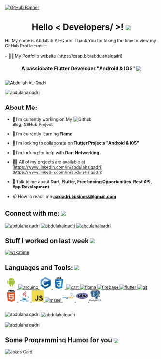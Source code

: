 [![GitHub Banner](https://user-images.githubusercontent.com/58959408/232639433-cb0aea21-66f0-4508-a771-85e2089c5a87.gif)](https://github.com/AbdullahALQadri)

<h1 align="center">Hello < Developers/ >! <img src = "https://raw.githubusercontent.com/MartinHeinz/MartinHeinz/master/wave.gif" width = 50px></h1>

<div size='20px'> Hi! My name is Abdullah AL-Qadri. Thank You for taking the time to view my GitHub Profile :smile: </div>
<br>
- 👨‍💻 My Portfolio website (https://zaap.bio/abdulahalqadri)
<h3 align="center">A passionate Flutter Developer "Android & IOS" <img  align="center" src = "https://media0.giphy.com/media/KDDpcKigbfFpnejZs6/giphy.gif?cid=ecf05e47oy6f4zjs8g1qoiystc56cu7r9tb8a1fe76e05oty&rid=giphy.gif" width=130px> </h3>


<h2></h2>

<p align="left"> <img src="https://komarev.com/ghpvc/?username=AbdullahALQadri&label=Profile%20views&color=0e75b6&style=flat" alt="Abdullah AL-Qadri" /> </p>

<p align="left"> <a href="https://github.com/ryo-ma/github-profile-trophy"><img src="https://github-profile-trophy.vercel.app/?username=AbdullahALQadri" alt="abdulahalqadri" /></a> </p>

<h2> About Me: </h2>

<img width="55%" align="right" alt="Github" src="https://raw.githubusercontent.com/onimur/.github/master/.resources/git-header.svg" />

- 🔭 I’m currently working on My Blog, GitHub Project

- 🌱 I’m currently learning **Flame**

- 👯 I’m looking to collaborate on **Flutter Projects "Android & IOS"**

- 🤝 I’m looking for help with **Dart Networking**

- 👨‍💻 All of my projects are available at [https://www.linkedin.com/in/abdulahalqadri](https://www.linkedin.com/in/abdulahalqadri)

- 💬 Talk to me about **Dart, Flutter, Freelancing Opportunities, Rest API, App Development** 

- 📫 How to reach me **aalqadri.business@gmail.com**

<h2> Connect with me: <img src='https://raw.githubusercontent.com/ShahriarShafin/ShahriarShafin/main/Assets/handshake.gif' width="100px"> </h2>
<p align="left">
<a href="https://x.com/abdulahalqadri" target="blank"><img align="center" src="https://raw.githubusercontent.com/rahuldkjain/github-profile-readme-generator/master/src/images/icons/Social/twitter.svg" alt="abdulahalqadri" height="30" width="40" /></a>
<a href="https://www.linkedin.com/in/abdulahalqadri" target="blank"><img align="center" src="https://raw.githubusercontent.com/rahuldkjain/github-profile-readme-generator/master/src/images/icons/Social/linked-in-alt.svg" alt="abdulahalqadri" height="30" width="40" /></a>
<a href="https://www.instagram.com/abdulahalqadri" target="blank"><img align="center" src="https://raw.githubusercontent.com/rahuldkjain/github-profile-readme-generator/master/src/images/icons/Social/instagram.svg" alt="abdulahalqadri" height="30" width="40" /></a>
</p>

<h2> Stuff I worked on last week  <img src = "https://media1.giphy.com/media/JZ40cnfnN11KycrvMF/giphy.gif?cid=ecf05e47a0n3gi1bfqntqmob8g9aid1oyj2wr3ds3mg700bl&rid=giphy.gif" width = 70px> </h2>
<a href="https://github.com/anuraghazra/github-readme-stats">
 <a href="https://wakatime.com/badge/user/0b8b98ca-253c-4247-9ada-461804d202d0/project/bf365a4e-06ad-4fde-bbec-ca6b2f230463"><img src="https://wakatime.com/badge/user/0b8b98ca-253c-4247-9ada-461804d202d0/project/bf365a4e-06ad-4fde-bbec-ca6b2f230463.svg" alt="wakatime"></a>
</a>
<br>

<h2> Languages and Tools: <img src = "https://media2.giphy.com/media/QssGEmpkyEOhBCb7e1/giphy.gif?cid=ecf05e47a0n3gi1bfqntqmob8g9aid1oyj2wr3ds3mg700bl&rid=giphy.gif" width = 32px> </h2>
<p align="left"> <a href="https://developer.android.com" target="_blank" rel="noreferrer"> <img src="https://raw.githubusercontent.com/devicons/devicon/master/icons/android/android-original-wordmark.svg" alt="android" width="40" height="40"/> </a> <a href="https://www.arduino.cc/" target="_blank" rel="noreferrer"> <img src="https://cdn.worldvectorlogo.com/logos/arduino-1.svg" alt="arduino" width="40" height="40"/> </a> <a href="https://www.cprogramming.com/" target="_blank" rel="noreferrer"> <img src="https://raw.githubusercontent.com/devicons/devicon/master/icons/c/c-original.svg" alt="c" width="40" height="40"/> </a> <a href="https://www.w3schools.com/css/" target="_blank" rel="noreferrer"> <img src="https://raw.githubusercontent.com/devicons/devicon/master/icons/css3/css3-original-wordmark.svg" alt="css3" width="40" height="40"/> </a> <a href="https://dart.dev" target="_blank" rel="noreferrer"> <img src="https://www.vectorlogo.zone/logos/dartlang/dartlang-icon.svg" alt="dart" width="40" height="40"/> </a> <a href="https://www.figma.com/" target="_blank" rel="noreferrer"> <img src="https://www.vectorlogo.zone/logos/figma/figma-icon.svg" alt="figma" width="40" height="40"/> </a> <a href="https://firebase.google.com/" target="_blank" rel="noreferrer"> <img src="https://www.vectorlogo.zone/logos/firebase/firebase-icon.svg" alt="firebase" width="40" height="40"/> </a> <a href="https://flutter.dev" target="_blank" rel="noreferrer"> <img src="https://www.vectorlogo.zone/logos/flutterio/flutterio-icon.svg" alt="flutter" width="40" height="40"/> </a> <a href="https://git-scm.com/" target="_blank" rel="noreferrer"> <img src="https://www.vectorlogo.zone/logos/git-scm/git-scm-icon.svg" alt="git" width="40" height="40"/> </a> <a href="https://www.w3.org/html/" target="_blank" rel="noreferrer"> <img src="https://raw.githubusercontent.com/devicons/devicon/master/icons/html5/html5-original-wordmark.svg" alt="html5" width="40" height="40"/> </a> <a href="https://www.java.com" target="_blank" rel="noreferrer"> <img src="https://raw.githubusercontent.com/devicons/devicon/master/icons/java/java-original.svg" alt="java" width="40" height="40"/> </a> <a href="https://developer.mozilla.org/en-US/docs/Web/JavaScript" target="_blank" rel="noreferrer"> <img src="https://raw.githubusercontent.com/devicons/devicon/master/icons/javascript/javascript-original.svg" alt="javascript" width="40" height="40"/> </a> <a href="https://www.microsoft.com/en-us/sql-server" target="_blank" rel="noreferrer"> <img src="https://www.svgrepo.com/show/303229/microsoft-sql-server-logo.svg" alt="mssql" width="40" height="40"/> </a> <a href="https://www.mysql.com/" target="_blank" rel="noreferrer"> <img src="https://raw.githubusercontent.com/devicons/devicon/master/icons/mysql/mysql-original-wordmark.svg" alt="mysql" width="40" height="40"/> </a> <a href="https://www.php.net" target="_blank" rel="noreferrer"> <img src="https://raw.githubusercontent.com/devicons/devicon/master/icons/php/php-original.svg" alt="php" width="40" height="40"/> </a> <a href="https://www.postgresql.org" target="_blank" rel="noreferrer"> <img src="https://raw.githubusercontent.com/devicons/devicon/master/icons/postgresql/postgresql-original-wordmark.svg" alt="postgresql" width="40" height="40"/> </a> </p>


<h2></h2>


<p><img align="left" src="https://github-readme-stats.vercel.app/api/top-langs?username=AbdullahALQadri&show_icons=true&locale=en&layout=compact" alt="abdulahalqadri" /></p>
<p>&nbsp;<img align="center" src="https://github-readme-stats.vercel.app/api?username=AbdullahALQadri&show_icons=true&locale=en" alt="abdulahalqadri" /></p>

<p><img align="center" src="https://github-readme-streak-stats.herokuapp.com/?user=AbdullahALQadri&" alt="abdulahalqadri" /></p>

<h2> Some Programming Humor for you <img align ='center' src='https://media2.giphy.com/media/UQDSBzfyiBKvgFcSTw/giphy.gif?cid=ecf05e47p3cd513axbek3f56ti3jzizq8hincw20jauyyfyw&rid=giphy.gif' width = '32px'></h2>

![Jokes Card](https://readme-jokes.vercel.app/api?theme=dark)


<br>


